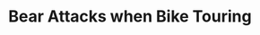 ---
layout: post
category: learn
title: Bear Attacks when Bike Touring
description: From time to time a question appears on touring forums about how best to handle bears. This particular question is one that has occupied my mind from time to time as well.
h1_title: Bear Attacks when Bike Touring
short_text: From time to time a question appears on touring forums about how best to handle bears. This particular question is one that has occupied my mind from time to time as well.
img: "/images/learn/bears/1652341826_image.jpg"
#img_caption: 
isTopLevel: false
isSingleLevel: false
isArticle: true
datePublished: 2019-08-09 11:00:00 +0300
dateModified: 2022-07-18 11:00:00 +0300
#permalink: 
---